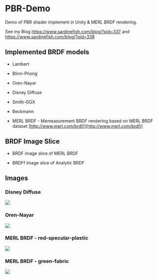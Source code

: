 # PBR-Demo

Demo of PBR shader implement in Unity & MERL BRDF rendering.

See my Blog <https://www.sardinefish.com/blog/?pid=337> and <https://www.sardinefish.com/blog/?pid=338>

## Implemented BRDF models

- Lambert

- Blinn-Phong

- Oren-Nayar

- Disney Diffuse

- Smith-GGX

- Beckmann

- MERL BRDF - Memeasurement BRDF rendering based on MERL BRDF dataset [http://www.merl.com/brdf/](http://www.merl.com/brdf/)

## BRDF Image Slice

- BRDF image slice of MERL BRDF

- BRDFf image slice of Analytic BRDF 

## Images

### Disney Diffuse

![](https://i.loli.net/2019/04/15/5cb4a5ad78b41.png)

### Oren-Nayar

![](https://i.loli.net/2019/04/15/5cb4a5e1cf20d.png)

### MERL BRDF - red-specular-plastic

![](https://i.loli.net/2019/04/15/5cb4a52a711ce.png)

### MERL BRDF - green-fabric

![](https://i.loli.net/2019/04/15/5cb4a61a22bfc.png)